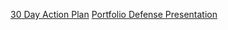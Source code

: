 [30 Day Action Plan](https://gist.github.com/flevenson/ad18e32e7c9b708b065eb66abc1c2df0)
[Portfolio Defense Presentation](https://docs.google.com/presentation/d/14NQFMLo_xeKGzAiSgZAyH8XVsXUCb9IrrfmfeozHXN0/edit?usp=sharing)
